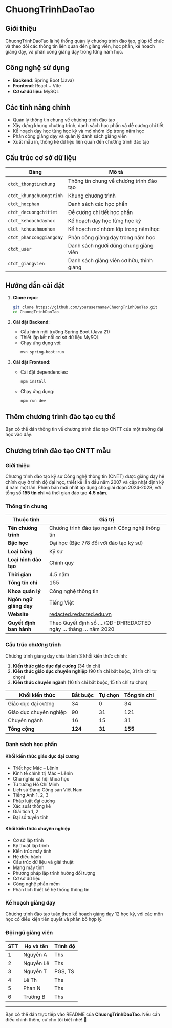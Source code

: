 # ChuongTrinhDaoTao

## Giới thiệu

ChuongTrinhDaoTao là hệ thống quản lý chương trình đào tạo, giúp tổ chức và theo dõi các thông tin liên quan đến giảng viên, học phần, kế hoạch giảng dạy, và phân công giảng dạy trong từng năm học.

## Công nghệ sử dụng

- **Backend**: Spring Boot (Java)
- **Frontend**: React + Vite
- **Cơ sở dữ liệu**: MySQL

## Các tính năng chính

- Quản lý thông tin chung về chương trình đào tạo
- Xây dựng khung chương trình, danh sách học phần và đề cương chi tiết
- Kế hoạch dạy học từng học kỳ và mở nhóm lớp trong năm học
- Phân công giảng dạy và quản lý danh sách giảng viên
- Xuất mẫu in, thống kê dữ liệu liên quan đến chương trình đào tạo

## Cấu trúc cơ sở dữ liệu

| Bảng                    | Mô tả                                    |
| ----------------------- | ---------------------------------------- |
| `ctdt_thongtinchung`    | Thông tin chung về chương trình đào tạo  |
| `ctdt_khungchuongtrinh` | Khung chương trình                       |
| `ctdt_hocphan`          | Danh sách các học phần                   |
| `ctdt_decuongchitiet`   | Đề cương chi tiết học phần               |
| `ctdt_kehoachdayhoc`    | Kế hoạch dạy học từng học kỳ             |
| `ctdt_kehoachmonhom`    | Kế hoạch mở nhóm lớp trong năm học       |
| `ctdt_phanconggiangday` | Phân công giảng dạy trong năm học        |
| `ctdt_user`             | Danh sách người dùng chung giảng viên    |
| `ctdt_giangvien`        | Danh sách giảng viên cơ hữu, thỉnh giảng |

## Hướng dẫn cài đặt

1. **Clone repo**:
   ```sh
   git clone https://github.com/yourusername/ChuongTrinhDaoTao.git
   cd ChuongTrinhDaoTao
   ```
2. **Cài đặt Backend**:

   - Cấu hình môi trường Spring Boot (Java 21)
   - Thiết lập kết nối cơ sở dữ liệu MySQL
   - Chạy ứng dụng với:
     ```sh
     mvn spring-boot:run
     ```

3. **Cài đặt Frontend**:
   - Cài đặt dependencies:
     ```sh
     npm install
     ```
   - Chạy ứng dụng:
     ```sh
     npm run dev
     ```

## Thêm chương trình đào tạo cụ thể

Bạn có thể dán thông tin về chương trình đào tạo CNTT của một trường đại học vào đây:

## Chương trình đào tạo CNTT mẫu

### Giới thiệu

Chương trình đào tạo kỹ sư Công nghệ thông tin (CNTT) được giảng dạy hệ chính quy ở trình độ đại học, thiết kế lần đầu năm 2007 và cập nhật định kỳ 4 năm một lần. Phiên bản mới nhất áp dụng cho giai đoạn 2024-2028, với tổng số **155 tín chỉ** và thời gian đào tạo **4.5 năm**.

### Thông tin chung

| Thuộc tính              | Giá trị                                                      |
| ----------------------- | ------------------------------------------------------------ |
| **Tên chương trình**    | Chương trình đào tạo ngành Công nghệ thông tin               |
| **Bậc học**             | Đại học (Bậc 7/8 đối với đào tạo kỹ sư)                      |
| **Loại bằng**           | Kỹ sư                                                        |
| **Loại hình đào tạo**   | Chính quy                                                    |
| **Thời gian**           | 4.5 năm                                                      |
| **Tổng tín chỉ**        | 155                                                          |
| **Khoa quản lý**        | Công nghệ thông tin                                          |
| **Ngôn ngữ giảng dạy**  | Tiếng Việt                                                   |
| **Website**             | [redacted.redacted.edu.vn](http://redacted.redacted.edu.vn/) |
| **Quyết định ban hành** | Theo Quyết định số …./QĐ-ĐHREDACTED ngày … tháng … năm 2020  |

### Cấu trúc chương trình

Chương trình giảng dạy chia thành 3 khối kiến thức chính:

1. **Kiến thức giáo dục đại cương** (34 tín chỉ)
2. **Kiến thức giáo dục chuyên nghiệp** (90 tín chỉ bắt buộc, 31 tín chỉ tự chọn)
3. **Kiến thức chuyên ngành** (16 tín chỉ bắt buộc, 15 tín chỉ tự chọn)

| Khối kiến thức         | Bắt buộc | Tự chọn | Tổng tín chỉ |
| ---------------------- | -------- | ------- | ------------ |
| Giáo dục đại cương     | 34       | 0       | 34           |
| Giáo dục chuyên nghiệp | 90       | 31      | 121          |
| Chuyên ngành           | 16       | 15      | 31           |
| **Tổng cộng**          | **124**  | **31**  | **155**      |

### Danh sách học phần

#### Khối kiến thức giáo dục đại cương

- Triết học Mác – Lênin
- Kinh tế chính trị Mác – Lênin
- Chủ nghĩa xã hội khoa học
- Tư tưởng Hồ Chí Minh
- Lịch sử Đảng Cộng sản Việt Nam
- Tiếng Anh 1, 2, 3
- Pháp luật đại cương
- Xác suất thống kê
- Giải tích 1, 2
- Đại số tuyến tính

#### Khối kiến thức chuyên nghiệp

- Cơ sở lập trình
- Kỹ thuật lập trình
- Kiến trúc máy tính
- Hệ điều hành
- Cấu trúc dữ liệu và giải thuật
- Mạng máy tính
- Phương pháp lập trình hướng đối tượng
- Cơ sở dữ liệu
- Công nghệ phần mềm
- Phân tích thiết kế hệ thống thông tin

### Kế hoạch giảng dạy

Chương trình đào tạo tuân theo kế hoạch giảng dạy 12 học kỳ, với các môn học có điều kiện tiên quyết và phân bổ hợp lý.

### Đội ngũ giảng viên

| STT | Họ và tên | Trình độ |
| --- | --------- | -------- |
| 1   | Nguyễn A  | Ths      |
| 2   | Nguyễn Lê | Ths      |
| 3   | Nguyễn T  | PGS, TS  |
| 4   | Lê Th     | Ths      |
| 5   | Phan N    | Ths      |
| 6   | Trương B  | Ths      |

---

Bạn có thể dán trực tiếp vào README của **ChuongTrinhDaoTao**. Nếu cần điều chỉnh thêm, cứ cho tôi biết nhé! 🚀
